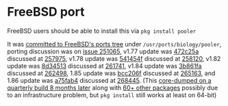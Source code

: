 FreeBSD port
============

FreeBSD users should be able to install this via `pkg install pooler`

It was [committed to FreeBSD's ports tree](https://svnweb.freebsd.org/ports?view=revision&revision=555418)
under `/usr/ports/biology/pooler`, porting discussion was on [issue 251065](https://bugs.freebsd.org/bugzilla/show_bug.cgi?id=251065),
v1.77 update was [472c25a](https://cgit.freebsd.org/ports/commit/?id=472c25aa5d8dc3268fc5476b53100872d1900467)
discussed at [257975](https://bugs.freebsd.org/bugzilla/show_bug.cgi?id=257975),
v1.78 update was [541454f](https://cgit.FreeBSD.org/ports/commit/?id=541454f9939d3836bc1bcf642f8c748a1d04bb80)
discussed at [258120](https://bugs.freebsd.org/bugzilla/show_bug.cgi?id=258120),
v1.82 update was [8d34513](https://cgit.freebsd.org/ports/commit/?id=8d34513c3f7ac851134d8452109c28497f0442cb)
discussed at [261741](https://bugs.freebsd.org/bugzilla/show_bug.cgi?id=261741),
v1.84 update was [3b861fa](https://cgit.freebsd.org/ports/commit/?id=3b861fa65fe8386404132158eb153378007483bf)
discussed at [262498](https://bugs.freebsd.org/bugzilla/show_bug.cgi?id=262498),
1.85 update was [bcc206f](https://cgit.freebsd.org/ports/commit/?id=bcc206f2be0cca24bf8688ab6d81c351ccbc98d3)
discussed at [265163](https://bugs.freebsd.org/bugzilla/show_bug.cgi?id=265163),
and
1.86 update was [a75fab4](https://cgit.freebsd.org/ports/commit/?id=a75fab4072ee1d5d0c5f8240986c016f123a97fd)
discussed at [268445](https://bugs.freebsd.org/bugzilla/show_bug.cgi?id=268445).
(This [core-dumped on a quarterly build 8 months later](https://pkg-status.freebsd.org/beefy4/data/124i386-quarterly/f3d8c4bf5c40/logs/pooler-1.86.log) along with [60+ other packages](https://pkg-status.freebsd.org/beefy4/build.html?mastername=124i386-quarterly&build=f3d8c4bf5c40) possibly due to an infrastructure problem, but `pkg install` still works at least on 64-bit)
